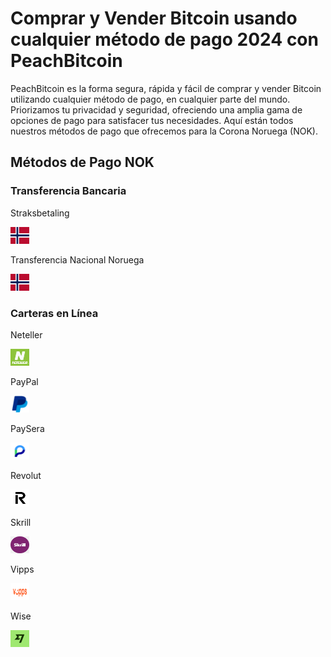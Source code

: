 <body class="payment-methods-page">

# Comprar y Vender Bitcoin usando cualquier método de pago 2024 con PeachBitcoin

PeachBitcoin es la forma segura, rápida y fácil de comprar y vender Bitcoin utilizando cualquier método de pago, en cualquier parte del mundo. Priorizamos tu privacidad y seguridad, ofreciendo una amplia gama de opciones de pago para satisfacer tus necesidades. Aquí están todos nuestros métodos de pago que ofrecemos para la Corona Noruega (NOK).

## Métodos de Pago NOK

### Transferencia Bancaria

<div class="payment-grid">
    <div class="payment-grid-item">
        <p>Straksbetaling</p> 
        <img src="/img/faq/logoimg/norway.png" width="30px" height="27px" alt="Comprar bitcoin con Straksbetaling, Vender bitcoin con Straksbetaling">
    </div>
    <div class="payment-grid-item">
        <p>Transferencia Nacional Noruega</p> 
        <img src="/img/faq/logoimg/norway.png" width="30px" height="27px" alt="Comprar bitcoin con Transferencia Nacional Noruega, Vender bitcoin con Transferencia Nacional Noruega">
    </div>
</div>

### Carteras en Línea

<div class="payment-grid">
    <div class="payment-grid-item">
        <p>Neteller</p> 
        <img src="/img/faq/logoimg/neteller.png" width="30px" height="27px" alt="Comprar bitcoin con Neteller, Vender bitcoin con Neteller">
    </div>
    <div class="payment-grid-item">
        <p>PayPal</p>
        <img src="/img/faq/logoimg/paypal.png" width="30px" height="27px" alt="Comprar bitcoin con PayPal, Vender bitcoin con PayPal">
    </div>
    <div class="payment-grid-item">
        <p>PaySera</p> 
        <img src="/img/faq/logoimg/paysera.png" width="30px" height="27px" alt="Comprar bitcoin con PaySera, Vender bitcoin con PaySera">
    </div>
    <div class="payment-grid-item">
        <p>Revolut</p> 
        <img src="/img/faq/logoimg/revolut.png" width="30px" height="27px" alt="Comprar bitcoin con Revolut, Vender bitcoin con Revolut">
    </div>
    <div class="payment-grid-item">
        <p>Skrill</p> 
        <img src="/img/faq/logoimg/skrill.png" width="30px" height="27px" alt="Comprar bitcoin con Skrill, Vender bitcoin con Skrill">
    </div>
    <div class="payment-grid-item">
        <p>Vipps</p> 
        <img src="/img/faq/logoimg/vipps.png" width="30px" height="27px" alt="Comprar bitcoin con Vipps, Vender bitcoin con Vipps">
    </div>
    <div class="payment-grid-item">
        <p>Wise</p>
        <img src="/img/faq/logoimg/wise.png" width="30px" height="27px" alt="Comprar bitcoin con Wise, Vender bitcoin con Wise">
    </div>
</div>

</body>
